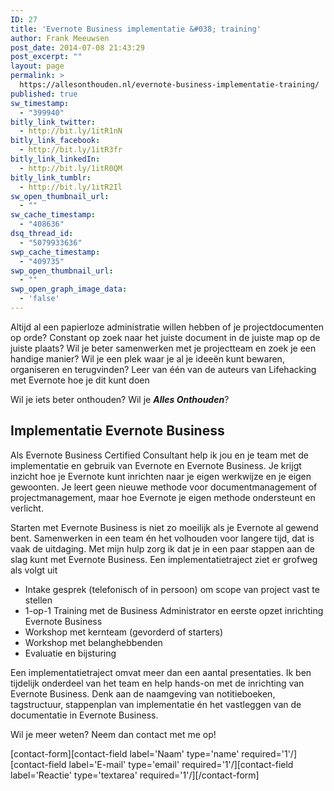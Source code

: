 ```yaml
---
ID: 27
title: 'Evernote Business implementatie &#038; training'
author: Frank Meeuwsen
post_date: 2014-07-08 21:43:29
post_excerpt: ""
layout: page
permalink: >
  https://allesonthouden.nl/evernote-business-implementatie-training/
published: true
sw_timestamp:
  - "399940"
bitly_link_twitter:
  - http://bit.ly/1itR1nN
bitly_link_facebook:
  - http://bit.ly/1itR3fr
bitly_link_linkedIn:
  - http://bit.ly/1itR0QM
bitly_link_tumblr:
  - http://bit.ly/1itR2Il
sw_open_thumbnail_url:
  - ""
sw_cache_timestamp:
  - "408636"
dsq_thread_id:
  - "5079933636"
swp_cache_timestamp:
  - "409735"
swp_open_thumbnail_url:
  - ""
swp_open_graph_image_data:
  - 'false'
---
```

Altijd al een papierloze administratie willen hebben of je projectdocumenten op orde? Constant op zoek naar het juiste document in de juiste map op de juiste plaats? Wil je beter samenwerken met je projectteam en zoek je een handige manier? Wil je een plek waar je al je ideeën kunt bewaren, organiseren en terugvinden? Leer van één van de auteurs van Lifehacking met Evernote hoe je dit kunt doen

Wil je iets beter onthouden? Wil je <em><strong>Alles Onthouden</strong></em>?
<h2>Implementatie Evernote Business</h2>
Als Evernote Business Certified Consultant help ik jou en je team met de implementatie en gebruik van Evernote en Evernote Business. Je krijgt inzicht hoe je Evernote kunt inrichten naar je eigen werkwijze en je eigen gewoonten. Je leert geen nieuwe methode voor documentmanagement of projectmanagement, maar hoe Evernote je eigen methode ondersteunt en verlicht.

Starten met Evernote Business is niet zo moeilijk als je Evernote al gewend bent. Samenwerken in een team én het volhouden voor langere tijd, dat is vaak de uitdaging. Met mijn hulp zorg ik dat je in een paar stappen aan de slag kunt met Evernote Business. Een implementatietraject ziet er grofweg als volgt uit
<ul>
	<li>Intake gesprek (telefonisch of in persoon) om scope van project vast te stellen</li>
	<li>1-op-1 Training met de Business Administrator en eerste opzet inrichting Evernote Business</li>
	<li>Workshop met kernteam (gevorderd of starters)</li>
	<li>Workshop met belanghebbenden</li>
	<li>Evaluatie en bijsturing</li>
</ul>
Een implementatietraject omvat meer dan een aantal presentaties. Ik ben tijdelijk onderdeel van het team en help hands-on met de inrichting van Evernote Business. Denk aan de naamgeving van notitieboeken, tagstructuur, stappenplan van implementatie én het vastleggen van de documentatie in Evernote Business.

Wil je meer weten? Neem dan contact met me op!

[contact-form][contact-field label='Naam' type='name' required='1'/][contact-field label='E-mail' type='email' required='1'/][contact-field label='Reactie' type='textarea' required='1'/][/contact-form]